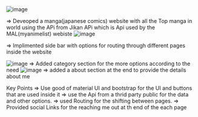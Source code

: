 
![image](https://user-images.githubusercontent.com/87927240/144968794-e3868520-5df1-48e5-a53a-4d6e747ddcea.png)

=> Deveoped a manga(japanese comics) website with all the Top manga in world using the APi from Jikan APi which is Api used by the MAL(myanimelist) webiste
![image](https://user-images.githubusercontent.com/87927240/144968995-45e0a704-5d24-4656-b7b9-d6ffe3bc6310.png)

=> Implimented side bar with options for routing through different pages inside the website

![image](https://user-images.githubusercontent.com/87927240/144969033-aa2658b7-59e1-4fa8-8eae-e8f5dbdb0616.png)
=> Added category section for the more options according to the need 
![image](https://user-images.githubusercontent.com/87927240/144969084-f6166a9e-691a-4b01-9b7a-70201af04dfd.png)
=> added a about section at the end to provide the details about me 

Key Points 
=> Use good of material UI and bootstrap for the UI and buttons that are used inside it 
=> use the Api from a thrid party public for the data and other options.
=> used Routing for the shifting between pages.
=> Provided social Links for the reaching me out at th end of the each page 
